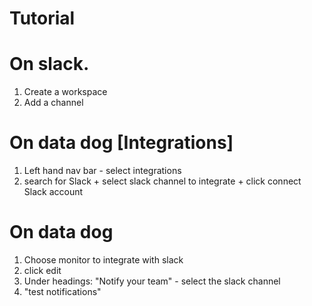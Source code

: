 # Tutorial



# On slack. 
1. Create a workspace
2. Add a channel 

# On data dog [Integrations]
1. Left hand nav bar - select integrations
2. search for Slack + select slack channel to integrate + click connect Slack account

# On data dog
1. Choose monitor to integrate with slack
2. click edit 
3. Under headings: "Notify your team" - select the slack channel
4. "test notifications"
